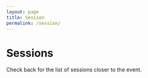 ```yaml
---
layout: page
title: Session
permalink: /session/
---
```


# Sessions

Check back for the list of sessions closer to the event.
